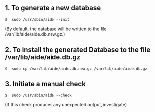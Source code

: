 ## 1. To generate a new database 
	$  sudo /usr/sbin/aide --init

 (By default, the database will be written to the file /var/lib/aide/aide.db.new.gz.)

## 2. To install the generated Database to the file /var/lib/aide/aide.db.gz
	$  sudo cp /var/lib/aide/aide.db.new.gz /var/lib/aide/aide.db.gz

## 3. Initiate a manual check 
	$  sudo /usr/sbin/aide --check

 (If this check produces any unexpected output, investigate)
